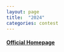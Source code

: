 ```yaml
---
layout: page
title:  "2024"
categories: contest
---
```

#### [Official Homepage](https://icfpcontest2024.github.io/)

